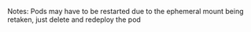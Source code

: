 Notes: Pods may have to be restarted due to the ephemeral mount being retaken, just delete and redeploy the pod